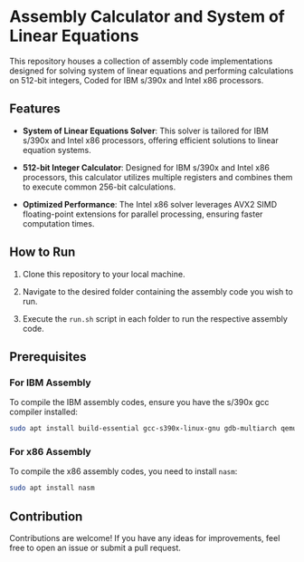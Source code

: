 # Assembly Calculator and System of Linear Equations

This repository houses a collection of assembly code implementations designed for solving system of linear equations and performing calculations on 512-bit integers, Coded for IBM s/390x and Intel x86 processors.

## Features

- **System of Linear Equations Solver**: This solver is tailored for IBM s/390x and Intel x86 processors, offering efficient solutions to linear equation systems.
  
- **512-bit Integer Calculator**: Designed for IBM s/390x and Intel x86 processors, this calculator utilizes multiple registers and combines them to execute common 256-bit calculations.

- **Optimized Performance**: The Intel x86 solver leverages AVX2 SIMD floating-point extensions for parallel processing, ensuring faster computation times.

## How to Run

1. Clone this repository to your local machine.

2. Navigate to the desired folder containing the assembly code you wish to run.

3. Execute the `run.sh` script in each folder to run the respective assembly code.

## Prerequisites

### For IBM Assembly

To compile the IBM assembly codes, ensure you have the s/390x gcc compiler installed:

```bash
sudo apt install build-essential gcc-s390x-linux-gnu gdb-multiarch qemu-user
```

### For x86 Assembly

To compile the x86 assembly codes, you need to install `nasm`:

```bash
sudo apt install nasm
```

## Contribution

Contributions are welcome! If you have any ideas for improvements, feel free to open an issue or submit a pull request.

